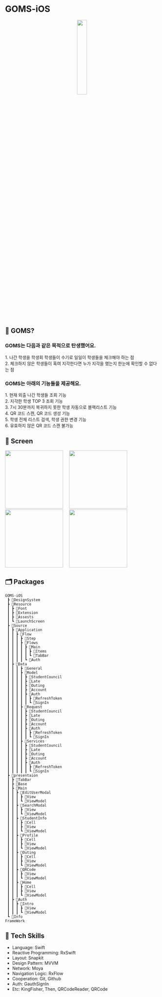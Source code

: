 # GOMS-iOS
<p align="center">
 <img src = https://github.com/team-goms/GOMS-Android/assets/84944098/571e4307-0713-4351-83ce-7e055428db46.png width=25% />
</p> 

## 🤔 GOMS?
### GOMS는 다음과 같은 목적으로 탄생했어요. <br>
<span>1. 나간 학생을 학생회 학생들이 수기로 일일이 학생들을 체크해야 하는 점</span><br> 
<span>2. 체크하지 않은 학생들이 혹여 지각한다면 누가 지각을 했는지 한눈에 확인할 수 없다는 점</span><br>

### GOMS는 아래의 기능들을 제공해요. </span><br>
<span>1. 현재 외출 나간 학생들 조회 기능 </span><br>
<span>2. 지각한 학생 TOP 3 조회 기능 </span><br>
<span>3. 7시 30분까지 복귀하지 못한 학생 자동으로 블랙리스트 기능 </span><br>
<span>4. QR 코드 스캔, QR 코드 생성 기능 </span><br>
<span>5. 학생 전체 리스트 검색, 학생 권한 변경 기능 </span><br>
<span>6. 유효하지 않은 QR 코드 스캔 불가능 </span><br>

## 📱 Screen
<p>
<img src = https://github.com/team-goms/GOMS-Android/assets/84944098/d3b3cd2f-1233-4abe-9f79-3af32ab36f97.png width=190 /> &nbsp; &nbsp;
<img src = https://github.com/team-goms/GOMS-Android/assets/84944098/d5b743b8-1ed7-4aea-9584-acd4a1cb7a42.png width=190 /> &nbsp; &nbsp;
<img src = https://github.com/team-goms/GOMS-Android/assets/84944098/e7e214bb-e9ba-4ddd-8a65-239f60475c4c.png width=190 /> &nbsp; &nbsp;
<img src = https://github.com/team-goms/GOMS-Android/assets/84944098/46b10027-e535-4808-8359-1d1f3eaf5372.png width=190 />
</p>

## 🗂️ Packages
```
GOMS-iOS
 ┣ 📂DesignSystem
 ┣ 📂Resource
 ┃ ┣ 📂Font
 ┃ ┣ 📂Extension
 ┃ ┣ 📂Assests
 ┃ ┗ 📂LaunchScreen
 ┣ 📂Source
 ┃ ┣ 📂Application
 ┃ ┃ ┣ 📂Flow
 ┃ ┃ ┃ ┣ 📂Step
 ┃ ┃ ┃ ┣ 📂Flows
 ┃ ┃ ┃ ┃ ┣ 📂Main
 ┃ ┃ ┃ ┃ ┃ ┣ 📂Items
 ┃ ┃ ┃ ┃ ┃ ┗ 📂TabBar
 ┃ ┃ ┃ ┃ ┗ 📂Auth
 ┃ ┣ 📂Data
 ┃ ┃ ┃ ┣ 📂General
 ┃ ┃ ┃ ┣ 📂Model
 ┃ ┃ ┃ ┃ ┣ 📂StudentCouncil
 ┃ ┃ ┃ ┃ ┣ 📂Late
 ┃ ┃ ┃ ┃ ┣ 📂Outing
 ┃ ┃ ┃ ┃ ┣ 📂Account
 ┃ ┃ ┃ ┃ ┣ 📂Auth
 ┃ ┃ ┃ ┃ ┃ ┣ 📂RefreshToken
 ┃ ┃ ┃ ┃ ┃ ┗ 📂SignIn
 ┃ ┃ ┃ ┣ 📂Request
 ┃ ┃ ┃ ┃ ┣ 📂StudentCouncil
 ┃ ┃ ┃ ┃ ┣ 📂Late
 ┃ ┃ ┃ ┃ ┣ 📂Outing
 ┃ ┃ ┃ ┃ ┣ 📂Account
 ┃ ┃ ┃ ┃ ┣ 📂Auth
 ┃ ┃ ┃ ┃ ┃ ┣ 📂RefreshToken
 ┃ ┃ ┃ ┃ ┃ ┗ 📂SignIn
 ┃ ┃ ┃ ┣ 📂Services
 ┃ ┃ ┃ ┃ ┣ 📂StudentCouncil
 ┃ ┃ ┃ ┃ ┣ 📂Late
 ┃ ┃ ┃ ┃ ┣ 📂Outing
 ┃ ┃ ┃ ┃ ┣ 📂Account
 ┃ ┃ ┃ ┃ ┣ 📂Auth
 ┃ ┃ ┃ ┃ ┃ ┣ 📂RefreshToken
 ┃ ┃ ┃ ┃ ┃ ┗ 📂SignIn
 ┣ 📂presentaion
 ┃ ┣ 📂TabBar
 ┃ ┣ 📂Base
 ┃ ┣ 📂Main
 ┃ ┃ ┣ 📂EditUserModal
 ┃ ┃ ┃ ┣ 📂View
 ┃ ┃ ┃ ┗ 📂ViewModel
 ┃ ┃ ┣ 📂SearchModal
 ┃ ┃ ┃ ┣ 📂View
 ┃ ┃ ┃ ┗ 📂ViewModel
 ┃ ┃ ┣ 📂StudentInfo
 ┃ ┃ ┃ ┣ 📂Cell
 ┃ ┃ ┃ ┣ 📂View
 ┃ ┃ ┃ ┗ 📂ViewModel
 ┃ ┃ ┣ 📂Profile
 ┃ ┃ ┃ ┣ 📂Cell
 ┃ ┃ ┃ ┣ 📂View
 ┃ ┃ ┃ ┗ 📂ViewModel
 ┃ ┃ ┣ 📂Outing
 ┃ ┃ ┃ ┣ 📂Cell
 ┃ ┃ ┃ ┣ 📂View
 ┃ ┃ ┃ ┗ 📂ViewModel
 ┃ ┃ ┣ 📂QRCode
 ┃ ┃ ┃ ┣ 📂View
 ┃ ┃ ┃ ┗ 📂ViewModel
 ┃ ┃ ┣ 📂Home
 ┃ ┃ ┃ ┣ 📂Cell
 ┃ ┃ ┃ ┣ 📂View
 ┃ ┃ ┃ ┗ 📂ViewModel
 ┃ ┣ 📂Auth
 ┃ ┃ ┣ 📂Intro
 ┃ ┃ ┃ ┣ 📂View
 ┃ ┃ ┃ ┗ 📂ViewModel
 ┗ 📂Info
FrameWork
```

## :rocket: Tech Skills
- Language: Swift
- Reactive Programming: RxSwift
- Layout: Snapkit
- Design Pattern: MVVM
- Network: Moya
- Navigation Logic: RxFlow
- Cooperation: Git, Github
- Auth: GauthSignIn
- Etc: KingFisher, Then, QRCodeReader, QRCode
